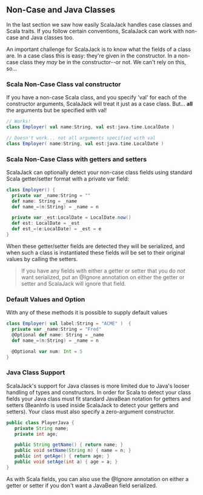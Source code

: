 
  
## Non-Case and Java Classes

In the last section we saw how easily ScalaJack handles case classes and Scala traits.  If you follow certain conventions, ScalaJack can work with non-case and Java classes too.

An important challenge for ScalaJack is to know what the fields of a class are.  In a case class this is easy: they're given in the constructor.  In a non-case class they *may* be in the constructor--or not.  We can't rely on this, so...

### Scala Non-Case Class val constructor
If you have a non-case Scala class, and you specify 'val' for each of the constructor arguments, ScalaJack will treat it just as a case class.  But... **all** the arguments but be specified with val!

```scala
// Works!
class Employer( val name:String, val est:java.time.LocalDate )

// Doesn't work... not all arguments specified with val
class Employer( name:String, val est:java.time.LocalDate )
```


### Scala Non-Case Class with getters and setters
ScalaJack can optionally detect your non-case class fields using standard Scala getter/setter format with a private var field:

```scala
class Employer() {
  private var _name:String = ""
  def name: String = _name
  def name_=(n:String) = _name = n

  private var _est:LocalDate = LocalDate.now()
  def est: LocalDate = _est
  def est_=(e:LocalDate) = _est = e
}
```
When these getter/setter fields are detected they will be serialized, and when such a class is instantiated these fields will be set to their original values by calling the setters.

> If you have any fields with either a getter or setter that you do
> *not* want serialized, put an @Ignore annotation on either the getter or setter and ScalaJack will ignore that field.

### Default Values and Option
With any of these methods it is possible to supply default values

```scala
class Employer( val label:String = "ACME" )  {
  private var _name:String = "Fred"
  @Optional def name: String = _name
  def name_=(n:String) = _name = n

  @Optional var num: Int = 5
}
```

### Java Class Support
ScalaJack's support for Java classes is more limited due to Java's looser handling of types and constructors.  In order for Scala to detect your class fields your Java class must fit standard JavaBean notation for getters and setters (BeanInfo is used inside ScalaJack to detect your getters and setters).  Your class must also specify a zero-argument constructor.

```java
public class PlayerJava {
   private String name;
   private int age;

   public String getName() { return name; }
   public void setName(String n) { name = n; }
   public int getAge() { return age; }
   public void setAge(int a) { age = a; }
}
```
As with Scala fields, you can also use the @Ignore annotation on either a getter or setter if you don't want a JavaBean field serialized.